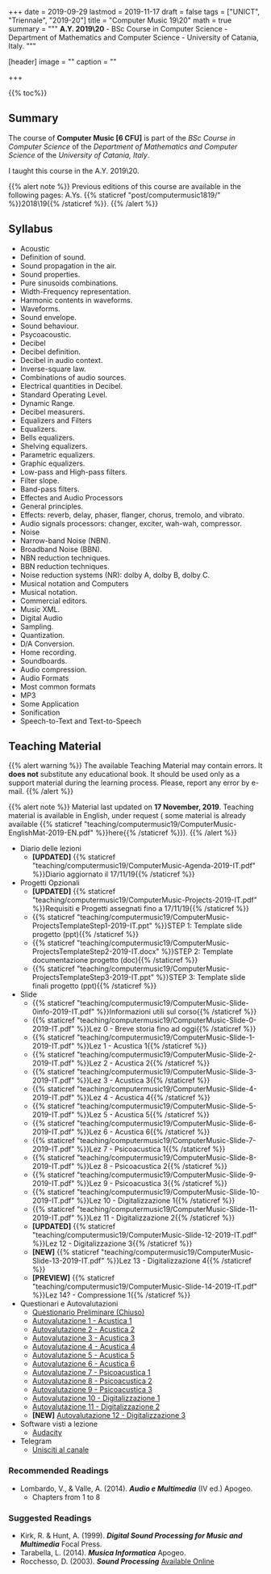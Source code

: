 +++
date = 2019-09-29
lastmod = 2019-11-17
draft = false
tags = ["UNICT", "Triennale", "2019-20"]
title = "Computer Music 19\\20"
math = true
summary = """
**A.Y. 2019\\20** - BSc Course in Computer Science - Department of Mathematics and Computer Science - University of Catania, Italy.
"""

[header]
image = ""
caption = ""

+++

{{% toc%}}

## Summary

The course of **Computer Music [6 CFU]** is part of the *BSc Course in Computer Science* of the *Department of Mathematics and Computer Science* of the *University of Catania, Italy*.

I taught this course in the A.Y. 2019\\20.

{{% alert note %}}
Previous editions of this course are available in the following pages: A.Ys. {{% staticref "post/computermusic1819/" %}}2018\\19{{% /staticref %}}.
{{% /alert %}}

## Syllabus

*	Acoustic 
  * Definition of sound.
  * Sound propagation in the air.
  * Sound properties.
  * Pure sinusoids combinations.
  * Width-Frequency representation.
  * Harmonic contents in waveforms.
  * Waveforms.
  * Sound envelope.
  * Sound behaviour.
  * Psycoacoustic.
*	Decibel 
  * Decibel definition.
  * Decibel in audio context.
  * Inverse-square law.
  * Combinations of audio sources.
  * Electrical quantities in Decibel.
  * Standard Operating Level.
  * Dynamic Range.
  * Decibel measurers.
*	Equalizers and Filters
  * Equalizers.
  * Bells equalizers.
  * Shelving equalizers.
  * Parametric equalizers.
  * Graphic equalizers.
  * Low-pass and High-pass filters.
  * Filter slope.
  * Band-pass filters.
*	Effectes and Audio Processors
  * General principles.
  * Effects: reverb, delay, phaser, flanger, chorus, tremolo, and vibrato.
  * Audio signals processors: changer, exciter, wah-wah, compressor.
*	Noise 
  * Narrow-band Noise (NBN).
  * Broadband Noise (BBN).
  * NBN reduction techniques.
  * BBN reduction techniques.
  * Noise reduction systems (NR): dolby A, dolby B, dolby C.
*	Musical notation and Computers 
  * Musical notation.
  * Commercial editors.
  * Music XML.
*	Digital Audio 
  * Sampling.
  * Quantization.
  * D/A Conversion.
  * Home recording.
  * Soundboards.
  * Audio compression.
*	Audio Formats
  * Most common formats
  * MP3
*	Some Application 
  * Sonification
  * Speech-to-Text and Text-to-Speech 


## Teaching Material

{{% alert warning %}}
The available Teaching Material may contain errors. It **does not** substitute any educational book. It should be used only as a support material during the learning process. Please, report any error by e-mail.
{{% /alert %}}

{{% alert note %}}
Material last updated on **17 November, 2019**. Teaching material is available in English, under request ( some material is already available {{% staticref "teaching/computermusic19/ComputerMusic-EnglishMat-2019-EN.pdf" %}}here{{% /staticref %}}).
{{% /alert %}}

* Diario delle lezioni
  * **[UPDATED]** {{% staticref "teaching/computermusic19/ComputerMusic-Agenda-2019-IT.pdf" %}}Diario aggiornato il 17/11/19{{% /staticref %}}
* Progetti Opzionali
  * **[UPDATED]** {{% staticref "teaching/computermusic19/ComputerMusic-Projects-2019-IT.pdf" %}}Requisiti e Progetti assegnati fino a 17/11/19{{% /staticref %}}
  * {{% staticref "teaching/computermusic19/ComputerMusic-ProjectsTemplateStep1-2019-IT.ppt" %}}STEP 1: Template slide progetto (ppt){{% /staticref %}}
  * {{% staticref "teaching/computermusic19/ComputerMusic-ProjectsTemplateStep2-2019-IT.docx" %}}STEP 2: Template documentazione progetto (doc){{% /staticref %}}
  * {{% staticref "teaching/computermusic19/ComputerMusic-ProjectsTemplateStep3-2019-IT.ppt" %}}STEP 3: Template slide finali progetto (ppt){{% /staticref %}}
* Slide
  * {{% staticref "teaching/computermusic19/ComputerMusic-Slide-0info-2019-IT.pdf" %}}Informazioni utili sul corso{{% /staticref %}}
  * {{% staticref "teaching/computermusic19/ComputerMusic-Slide-0-2019-IT.pdf" %}}Lez 0 - Breve storia fino ad oggi{{% /staticref %}}
  * {{% staticref "teaching/computermusic19/ComputerMusic-Slide-1-2019-IT.pdf" %}}Lez 1 - Acustica 1{{% /staticref %}}
  * {{% staticref "teaching/computermusic19/ComputerMusic-Slide-2-2019-IT.pdf" %}}Lez 2 - Acustica 2{{% /staticref %}}
  * {{% staticref "teaching/computermusic19/ComputerMusic-Slide-3-2019-IT.pdf" %}}Lez 3 - Acustica 3{{% /staticref %}}
  * {{% staticref "teaching/computermusic19/ComputerMusic-Slide-4-2019-IT.pdf" %}}Lez 4 - Acustica 4{{% /staticref %}}
  * {{% staticref "teaching/computermusic19/ComputerMusic-Slide-5-2019-IT.pdf" %}}Lez 5 - Acustica 5{{% /staticref %}}
  * {{% staticref "teaching/computermusic19/ComputerMusic-Slide-6-2019-IT.pdf" %}}Lez 6 - Acustica 6{{% /staticref %}}
  * {{% staticref "teaching/computermusic19/ComputerMusic-Slide-7-2019-IT.pdf" %}}Lez 7 - Psicoacustica 1{{% /staticref %}}
  * {{% staticref "teaching/computermusic19/ComputerMusic-Slide-8-2019-IT.pdf" %}}Lez 8 - Psicoacustica 2{{% /staticref %}}
  * {{% staticref "teaching/computermusic19/ComputerMusic-Slide-9-2019-IT.pdf" %}}Lez 9 - Psicoacustica 3{{% /staticref %}}
  * {{% staticref "teaching/computermusic19/ComputerMusic-Slide-10-2019-IT.pdf" %}}Lez 10 - Digitalizzazione 1{{% /staticref %}}
  * {{% staticref "teaching/computermusic19/ComputerMusic-Slide-11-2019-IT.pdf" %}}Lez 11 - Digitalizzazione 2{{% /staticref %}}
  * **[UPDATED]** {{% staticref "teaching/computermusic19/ComputerMusic-Slide-12-2019-IT.pdf" %}}Lez 12 - Digitalizzazione 3{{% /staticref %}}
  * **[NEW]** {{% staticref "teaching/computermusic19/ComputerMusic-Slide-13-2019-IT.pdf" %}}Lez 13 - Digitalizzazione 4{{% /staticref %}}
  * **[PREVIEW]** {{% staticref "teaching/computermusic19/ComputerMusic-Slide-14-2019-IT.pdf" %}}Lez 14? - Compressione 1{{% /staticref %}}
* Questionari e Autovalutazioni
  * [Questionario Preliminare (Chiuso)](https://forms.gle/wHGiQwLP8qsWm5ji7)
  * [Autovalutazione 1 - Acustica 1](https://docs.google.com/forms/d/e/1FAIpQLSffBe9csauFtSJ648LpHCqBnXZTkiVGKjrcOdkt5gRlA6XmPw/viewform?usp=sf_link)
  * [Autovalutazione 2 - Acustica 2](https://docs.google.com/forms/d/e/1FAIpQLSfcK_5Ii3ViDwQgk1bZ4rW7Th_wWxoh_qV_7asIsAkt_CNyrQ/viewform?usp=sf_link)
  * [Autovalutazione 3 - Acustica 3](https://docs.google.com/forms/d/e/1FAIpQLSerWX-qqd1cilnCvMqxPDkBeCVMAyi2FXnIsv1RmtDcr6JFSQ/viewform?usp=sf_link)
  * [Autovalutazione 4 - Acustica 4](https://docs.google.com/forms/d/e/1FAIpQLSeYqIxv2BpDINLpdlIFE4HYLcW6wI35qQFZ4LxEt4ar2ctnCg/viewform?usp=sf_link)
  * [Autovalutazione 5 - Acustica 5](https://docs.google.com/forms/d/e/1FAIpQLScuJj-R3DNuSkjpGxEpcS6n_7NnPjtjzwFXSZuHkiC2Arl_8A/viewform?usp=sf_link)
  * [Autovalutazione 6 - Acustica 6](https://docs.google.com/forms/d/e/1FAIpQLSdxKlDWRs-7QIcPV23mIo4jNn2k_U3j7OPvQd4D0ZiMVvpy6g/viewform?usp=sf_link)
  * [Autovalutazione 7 - Psicoacustica 1](https://docs.google.com/forms/d/e/1FAIpQLSc_t_TlcQiZtsiyZDUUDseJy9cJYkxDQ_qpVQ2WW6K8jLGR4Q/viewform?usp=sf_link)
  * [Autovalutazione 8 - Psicoacustica 2](https://docs.google.com/forms/d/e/1FAIpQLSeFs5spkPC5z_TL-zNnxVrlCKt9SUP_VW8OZqF0Gto2B_ZXaQ/viewform?usp=sf_link)
  * [Autovalutazione 9 - Psicoacustica 3](https://docs.google.com/forms/d/e/1FAIpQLSfeAP6XeZuVtrDkkMjUbdQ2-nYmr-uH4EcpPKmVlF4zhvt-aQ/viewform?usp=sf_link)
  * [Autovalutazione 10 - Digitalizzazione 1](https://docs.google.com/forms/d/e/1FAIpQLSeUMriq3LgTJrjtdgVSZxEJIkwGkWbpKaUnC2KPsS592dGCUg/viewform?usp=sf_link)
  * [Autovalutazione 11 - Digitalizzazione 2](https://docs.google.com/forms/d/e/1FAIpQLSeM9tZc_HUTrNCf30T4pBeiQtqxa4zvcgfBx6pz-J9AAopUwA/viewform?usp=sf_link)
  * **[NEW]** [Autovalutazione 12 - Digitalizzazione 3](https://docs.google.com/forms/d/e/1FAIpQLSdiN2qGdzBdf7v_FQ--2dIqGjmk2pLCZi6yzSxknQlwoLpMPg/viewform?usp=sf_link)
* Software visti a lezione
  * [Audacity](https://www.audacityteam.org/)
* Telegram
  * [Unisciti al canale](https://t.me/joinchat/C9f-ZFUHI3kS_cXU_QD2BA)

### Recommended Readings

* Lombardo, V., & Valle, A. (2014). _**Audio e Multimedia**_ (IV ed.) Apogeo.
  * Chapters from 1 to 8


### Suggested Readings

* Kirk, R. & Hunt, A. (1999). _**Digital Sound Processing for Music and Multimedia**_ Focal Press.
* Tarabella, L. (2014). _**Musica Informatica**_ Apogeo.
* Rocchesso, D. (2003). _**Sound Processing**_ [Available Online](https://ia600309.us.archive.org/13/items/IntroductionToSoundProcessing/vsp.pdf)